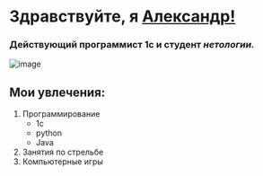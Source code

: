 # Здравствуйте, я [Александр!](https://vk.com/kukusikus)
### Действующий программист 1с и студент _нетологии._
![image](https://github.com/PinkPriest/Homework3/assets/116888083/db9a2247-2888-4cd7-a102-bfdd41948c6b)
## Мои увлечения: 
1. Программирование
   - 1с
   - python
   - Java
2. Занятия по стрельбе
3. Компьютерные игры

